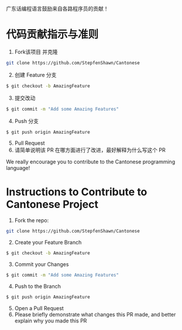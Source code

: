 广东话编程语言鼓励来自各路程序员的贡献！
# 代码贡献指示与准则
1. Fork该项目 并克隆
```sh
git clone https://github.com/StepfenShawn/Cantonese
```
2. 创建 Feature 分支
```sh
$ git checkout -b AmazingFeature
```
3. 提交改动
```sh
$ git commit -m "Add some Amazing Features"
```
4. Push 分支
```sh
$ git push origin AmazingFeature
```
5. Pull Request
6. 请简单说明该 PR 在哪方面进行了改进，最好解释为什么写这个 PR

We really encourage you to contribute to the Cantonese programming language!
# Instructions to Contribute to **Cantonese** Project
1. Fork the repo:
```sh
git clone https://github.com/StepfenShawn/Cantonese
```
2. Create your Feature Branch
```sh
$ git checkout -b AmazingFeature
```
3. Commit your Changes 
```sh
$ git commit -m "Add some Amazing Features"
```
4. Push to the Branch 
```sh
$ git push origin AmazingFeature
```
5. Open a Pull Request
6. Please briefly demonstrate what changes this PR made, and better explain why you made this PR
